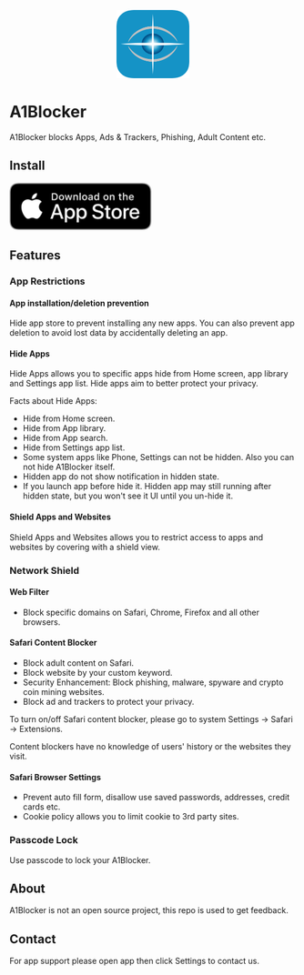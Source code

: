 <p align="center">
  <img src="static/a1blocker.png" alt="A1Blocker" style="width: 128px; height: 120px;"/>
</p>

# A1Blocker

A1Blocker blocks Apps, Ads &amp; Trackers, Phishing, Adult Content etc.

## Install

<a href="https://apps.apple.com/app/id1645472970" style="display: inline-block; overflow: hidden; border-radius: 13px; width: 250px; height: 83px;"><img src="static/appstore.svg" alt="Download on the App Store" style="border-radius: 13px; width: 250px; height: 83px;"></a>

## Features

### App Restrictions

#### App installation/deletion prevention

Hide app store to prevent installing any new apps. You can also prevent app deletion to avoid lost data by accidentally deleting an app.

#### Hide Apps

Hide Apps allows you to specific apps hide from Home screen, app library and Settings app list. Hide apps aim to better protect your privacy.

Facts about Hide Apps:

- Hide from Home screen.
- Hide from App library.
- Hide from App search.
- Hide from Settings app list.
- Some system apps like Phone, Settings can not be hidden. Also you can not hide A1Blocker itself.
- Hidden app do not show notification in hidden state.
- If you launch app before hide it.
  Hidden app may still running after hidden state, but you won't see it UI until you un-hide it.

#### Shield Apps and Websites

Shield Apps and Websites allows you to restrict access to apps and websites by covering with a shield view.

### Network Shield

#### Web Filter

- Block specific domains on Safari, Chrome, Firefox and all other browsers.

#### Safari Content Blocker

- Block adult content on Safari.
- Block website by your custom keyword.
- Security Enhancement: Block phishing, malware, spyware and crypto coin mining websites.
- Block ad and trackers to protect your privacy.

To turn on/off Safari content blocker, please go to system Settings -> Safari -> Extensions.

Content blockers have no knowledge of users' history or the websites they visit.

#### Safari Browser Settings

- Prevent auto fill form, disallow use saved passwords, addresses, credit cards etc.
- Cookie policy allows you to limit cookie to 3rd party sites.

### Passcode Lock

Use passcode to lock your A1Blocker.

## About

A1Blocker is not an open source project, this repo is used to get feedback.

## Contact

For app support please open app then click Settings to contact us.
